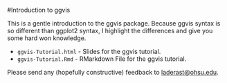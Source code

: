 #Introduction to ggvis

This is a gentle introduction to the ggvis package. Because ggvis syntax is so different than ggplot2 syntax, I highlight the differences and give you some hard won knowledge.

- `ggvis-Tutorial.html` - Slides for the ggvis tutorial.
- `ggvis-Tutorial.Rmd` - RMarkdown File for the ggvis tutorial.

Please send any (hopefully constructive) feedback to laderast@ohsu.edu.
